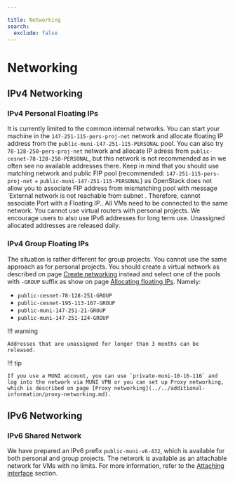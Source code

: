 ```yaml
---

title: Networking
search:
  exclude: false
---
```


# Networking

## IPv4 Networking

### IPv4 Personal Floating IPs

It is currently limited to the common internal networks. You can start your machine in the `147-251-115-pers-proj-net` network and allocate floating IP address from the `public-muni-147-251-115-PERSONAL` pool. You can also try `78-128-250-pers-proj-net` network and allocate IP adress from `public-cesnet-78-128-250-PERSONAL`, but this network is not recommended as in we often see no available addresses there. Keep in mind that you should use matching network and public FIP pool (recommended: `147-251-115-pers-proj-net` + `public-muni-147-251-115-PERSONAL`) as OpenStack does not allow you to associate FIP address from mismatching pool with message `External network <ID> is not reachable from subnet <ID>. Therefore, cannot associate Port <ID> with a Floating IP.. All VMs need to be connected to the same network. You cannot use virtual routers with personal projects. We encourage users to also use IPv6 addresses for long term use. Unassigned allocated addresses are released daily.

### IPv4 Group Floating IPs

The situation is rather different for group projects. You cannot use the same approach as for personal projects. You should create a virtual network as described on page [Create networking](../../how-to-guides/create-networking.md) instead and select one of the pools with `-GROUP` suffix as show on page [Allocating floating IPs](../../how-to-guides/managing-floating-ips.md). Namely:

 - `public-cesnet-78-128-251-GROUP`
 - `public-cesnet-195-113-167-GROUP`
 - `public-muni-147-251-21-GROUP`
 - `public-muni-147-251-124-GROUP`

!!! warning

    Addresses that are unassigned for longer than 3 months can be released.


!!! tip

    If you use a MUNI account, you can use `private-muni-10-16-116` and log into the network via MUNI VPN or you can set up Proxy networking, which is described on page [Proxy networking](../../additional-information/proxy-networking.md).

## IPv6 Networking

### IPv6 Shared Network

We have prepared an IPv6 prefix `public-muni-v6-432`, which is available for both personal and group projects. The network is available as an attachable network for VMs with no limits. For more information, refer to the [Attaching interface](../how-to-guides/attaching-interface.md) section.
